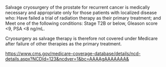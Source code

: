 Salvage cryosurgery of the prostate for recurrent cancer is medically necessary and appropriate only for those patients with localized disease who:
Have failed a trial of radiation therapy as their primary treatment; and
Meet one of the following conditions: Stage T2B or below, Gleason score <9, PSA <8 ng/mL.

Cryosurgery as salvage therapy is therefore not covered under Medicare after failure of other therapies as the primary treatment.

https://www.cms.gov/medicare-coverage-database/details/ncd-details.aspx?NCDId=123&ncdver=1&bc=AAAAgAAAAAAA&
